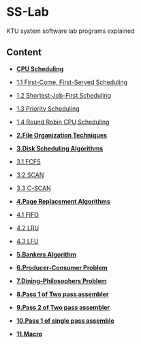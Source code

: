 # SS-Lab

KTU system software lab programs explained
## Content

- **[CPU Scheduling](https://github.com/Ajil5467/SS-Lab/tree/master/1.CPU%20Scheduling%20Algorithms)**

 - [1.1 First-Come, First-Served Scheduling ](https://github.com/Ajil5467/SS-Lab/tree/master/1.CPU%20Scheduling%20Algorithms/FCFS)

 - [1.2 Shortest-Job-First Scheduling](https://github.com/Ajil5467/SS-Lab/tree/master/1.CPU%20Scheduling%20Algorithms/SJFS)

 - [1.3 Priority Scheduling](https://github.com/Ajil5467/SS-Lab/tree/master/1.CPU%20Scheduling%20Algorithms/Priority%20Scheduling)

- [ 1.4 Round Robin CPU Scheduling](https://github.com/Ajil5467/SS-Lab/tree/master/1.CPU%20Scheduling%20Algorithms/Round%20Robin%20CPU%20Scheduling)

 
- **[2.File Organization Techniques](https://github.com/Ajil5467/SS-Lab/tree/master/2.File%20Organization%20Techniques)**

- **[3.Disk Scheduling Algorithms](https://github.com/Ajil5467/SS-Lab/tree/master/3.Disk%20Scheduling%20Algorithms)**

 - [3.1 FCFS](https://github.com/Ajil5467/SS-Lab/tree/master/3.Disk%20Scheduling%20Algorithms/FCFS) 

- [ 3.2 SCAN](https://github.com/Ajil5467/SS-Lab/tree/master/3.Disk%20Scheduling%20Algorithms/SCAN)

 - [3.3 C-SCAN](https://github.com/Ajil5467/SS-Lab/tree/master/3.Disk%20Scheduling%20Algorithms/C-SCAN) 

- **[4.Page Replacement Algorithms](https://github.com/Ajil5467/SS-Lab/tree/master/4.Page%20Replacement%20Algorithms)**

 - [4.1 FIFO](https://github.com/Ajil5467/SS-Lab/tree/master/4.Page%20Replacement%20Algorithms/FIFO)

 - [4.2 LRU](https://github.com/Ajil5467/SS-Lab/tree/master/4.Page%20Replacement%20Algorithms/LRU)

 - [4.3 LFU](https://github.com/Ajil5467/SS-Lab/tree/master/4.Page%20Replacement%20Algorithms/LFU)
- **[5.Bankers Algorithm](https://github.com/Ajil5467/SS-Lab/tree/master/5.Bankers%20Algorithm)**

- **[6.Producer-Consumer Problem](https://github.com/Ajil5467/SS-Lab/tree/master/6.Producer-Consumer%20Problem)**

- **[7.Dining-Philosophers Problem](https://github.com/Ajil5467/SS-Lab/tree/master/7.Dining-Philosophers%20Problem)**

- **[8.Pass 1 of Two pass assembler](https://github.com/Ajil5467/SS-Lab/tree/master/8.Pass%201%20of%20Two%20pass%20assembler)**

- **[9.Pass 2 of Two pass assembler](https://github.com/Ajil5467/SS-Lab/tree/master/9.Pass%202%20of%20Two%20pass%20assembler)**
- **[10.Pass 1 of single pass assemble](https://github.com/Ajil5467/SS-Lab/tree/master/10.Pass%201%20of%20single%20pass%20assembler)**
- **[11.Macro](https://github.com/Ajil5467/SS-Lab/tree/master/11.Macro)**

